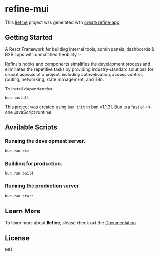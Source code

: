 # refine-mui

This [Refine](https://github.com/refinedev/refine) project was generated with [create refine-app](https://github.com/refinedev/refine/tree/master/packages/create-refine-app).

## Getting Started

A React Framework for building internal tools, admin panels, dashboards & B2B apps with unmatched flexibility ✨

Refine's hooks and components simplifies the development process and eliminates the repetitive tasks by providing industry-standard solutions for crucial aspects of a project, including authentication, access control, routing, networking, state management, and i18n.

To install dependencies:

```bash
bun install
```

This project was created using `bun init` in bun v1.1.31. [Bun](https://bun.sh) is a fast all-in-one JavaScript runtime.

## Available Scripts

### Running the development server.

```bash
bun run dev
```

### Building for production.

```bash
bun run build
```

### Running the production server.

```bash
bun run start
```

## Learn More

To learn more about **Refine**, please check out the [Documentation](https://refine.dev/docs)

## License

MIT
